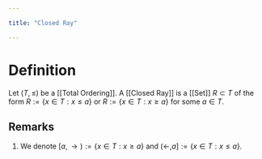 ```yaml
---

title: "Closed Ray"

---
```

# Definition
Let $(T, \leq)$ be a [[Total Ordering]].  A [[Closed Ray]] is a [[Set]] $R \subset T$ of the form $R := \{x \in T : x \leq a\}$ or $R := \{x \in T : x \geq a\}$ for some $a \in T$.

## Remarks
1. We denote $[a, \rightarrow) := \{x \in T : x \geq a\}$ and $(\leftarrow,a] := \{x \in T : x \leq a\}$. 